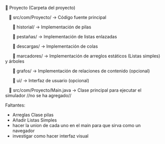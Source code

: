 📁 Proyecto (Carpeta del proyecto)

   📂 src/com/Proyecto/ → Código fuente principal
   
      📂 historial/ → Implementación de pilas
      
      📂 pestañas/ → Implementación de listas enlazadas
      
      📂 descargas/ → Implementación de colas
      
      📂 marcadores/ → Implementación de arreglos estáticos (Listas simples) y árboles
      
      📂 grafos/ → Implementación de relaciones de contenido (opcional)
      
      📂 ui/ → Interfaz de usuario (opcional)
      
   📂 src/com/Proyecto/Main.java → Clase principal para ejecutar el simulador //no se ha agregado//

Faltantes:
   * Arreglas Clase pilas
   * Añadir Listas Simples
   * hacer la union de cada uno en el main para que sirva como un navegador
   * investigar como hacer interfaz visual
